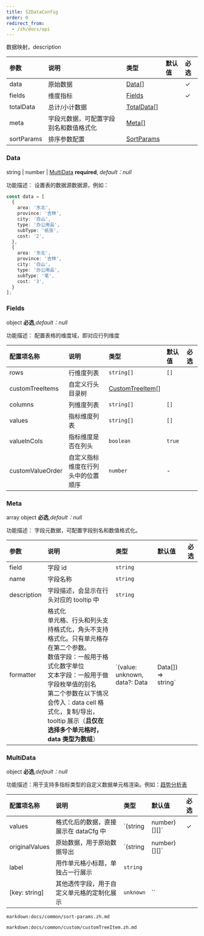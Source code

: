 ```yaml
---
title: S2DataConfig
order: 0
redirect_from:
  - /zh/docs/api
---
```


数据映射，description

| 参数 | 说明 | 类型 | 默认值 | 必选  |
| :------------- | :----------------- | :--------- | :----- | :--- |
| data           | 原始数据        | [Data[]](#data) |    |   ✓   |
| fields         | 维度指标       | [Fields](#fields) |    |   ✓     |
| totalData        | 总计/小计数据       | [TotalData[]](#data) |    |      |
| meta    | 字段元数据，可配置字段别名和数值格式化 | [Meta[]](#meta)  |  |       |
| sortParams    | 排序参数配置 | [SortParams](#sortparams)  |  |       |

### Data

string | number | [MultiData](#multidata) **required**, _default：null_

功能描述： 设置表的数据源数据源，例如：

```ts
const data = [
  {
    area: '东北',
    province: '吉林',
    city: '白山',
    type: '办公用品',
    subType: '纸张',
    cost: '2',
  },
  {
    area: '东北',
    province: '吉林',
    city: '白山',
    type: '办公用品',
    subType: '笔',
    cost: '3',
  }
];
```

### Fields

object **必选**,_default：null_

功能描述： 配置表格的维度域，即对应行列维度

| 配置项名称 | 说明     | 类型   | 默认值 | 必选 |
| :------------- | :----------------- | :--------- | :----- | :--- |
| rows           | 行维度列表         | `string[]` | `[]`   |      |
| customTreeItems | 自定义行头目录树        | [CustomTreeItem[]](#customtreeitem) |  |      |
| columns        | 列维度列表         | `string[]` | `[]`   |      |
| values         | 指标维度列表       | `string[]` | `[]`   |      |
| valueInCols    | 指标维度是否在列头   | `boolean`  | `true` |      |
| customValueOrder | 自定义指标维度在行列头中的位置顺序 | `number`  | - |      |

### Meta

array object **必选**,_default：null_

功能描述： 字段元数据，可配置字段别名和数值格式化。

| 参数 | 说明 | 类型 | 默认值 | 必选  |
| :--| :--------| :--- | :----- | :--- |
| field  | 字段 id | `string` | |    |
| name | 字段名称 | `string`|  |   |
| description | 字段描述，会显示在行头对应的 tooltip 中 | `string`|  |   |
| formatter | 格式化 <br/> 单元格、行头和列头支持格式化，角头不支持格式化。只有单元格存在第二个参数。 <br/>数值字段：一般用于格式化数字单位<br/>文本字段：一般用于做字段枚举值的别名<br/> 第二个参数在以下情况会传入：data cell 格式化，复制/导出，tooltip 展示（**且仅在选择多个单元格时，data 类型为数组**） | `(value: unknown, data?: Data | Data[]) => string` | | |

### MultiData

object **必选**,_default：null_

功能描述：用于支持多指标类型的自定义数据单元格渲染。例如：[趋势分析表](/zh/examples/react-component/sheet#strategy)

| 配置项名称 | 说明     | 类型   | 默认值 | 必选 |
| :------------- | :----------------- | :--------- | :----- | :--- |
| values           | 格式化后的数据，直接展示在 dataCfg 中 | `(string | number)[][]`   |  ✓   |
| originalValues | 原始数据，用于原始数据导出 | `(string | number)[][]`  |  |      |
| label        | 用作单元格小标题，单独占一行展示    | `string` |    |      |
| [key: string]       | 其他透传字段，用于自定义单元格的定制化展示       | `unknown` | ``   |      |

`markdown:docs/common/sort-params.zh.md`

`markdown:docs/common/custom/customTreeItem.zh.md`
